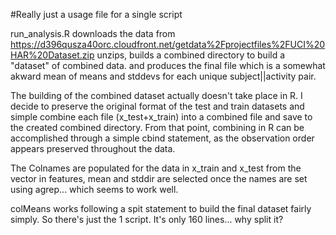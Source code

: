 #Really just a usage file for a single script

run_analysis.R downloads the data from https://d396qusza40orc.cloudfront.net/getdata%2Fprojectfiles%2FUCI%20HAR%20Dataset.zip unzips, builds a combined directory to build a "dataset" of combined data. and produces the final file which is a somewhat akward mean of means and stddevs for each unique subject||activity pair.

The building of the combined dataset actually doesn't take place in R. I decide to preserve the original format of the test and train datasets and simple combine each file (x_test+x_train) into a combined file and save to the created combined directory. From that point, combining in R can be accomplished through a simple cbind statement, as the observation order appears preserved throughout the data.

The Colnames are populated for the data in x_train and x_test from the vector in features, mean and stddir are selected once the names are set using agrep... which seems to work well.

colMeans works following a spit statement to build the final dataset fairly simply. So there's just the 1 script. It's only 160 lines... why split it?
